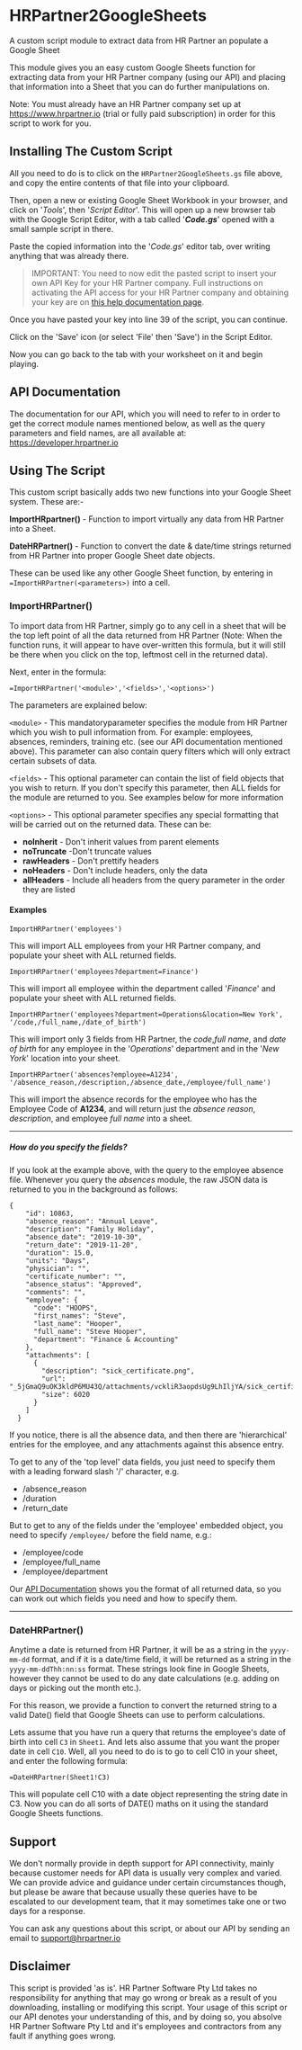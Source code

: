 # HRPartner2GoogleSheets
A custom script module to extract data from HR Partner an populate a Google Sheet

This module gives you an easy custom Google Sheets function for extracting data from your HR Partner company (using our API) and placing that information into a Sheet that you can do further manipulations on.

Note: You must already have an HR Partner company set up at https://www.hrpartner.io (trial or fully paid subscription) in order for this script to work for you.

## Installing The Custom Script

All you need to do is to click on the `HRPartner2GoogleSheets.gs` file above, and copy the entire contents of that file into your clipboard.

Then, open a new or existing Google Sheet Workbook in your browser, and click on '_Tools_', then '_Script Editor_'.  This will open up a new browser tab with the Google Script Editor, with a tab called '_**Code.gs**_' opened with a small sample script in there.

Paste the copied information into the '_Code.gs_' editor tab, over writing anything that was already there.

> IMPORTANT: You need to now edit the pasted script to insert your own API Key for your HR Partner company.  Full instructions on activating the API access for your HR Partner company and obtaining your key are on [this help documentation page](https://help.hrpartner.io/article/80-about-our-api).

Once you have pasted your key into line 39 of the script, you can continue.

Click on the 'Save' icon (or select 'File' then 'Save') in the Script Editor.

Now you can go back to the tab with your worksheet on it and begin playing.

## API Documentation

The documentation for our API, which you will need to refer to in order to get the correct module names mentioned below, as well as the query parameters and field names, are all available at:  https://developer.hrpartner.io

## Using The Script

This custom script basically adds two new functions into your Google Sheet system.  These are:-

__ImportHRpartner()__ - Function to import virtually any data from HR Partner into a Sheet.

__DateHRPartner()__ - Function to convert the date & date/time strings returned from HR Partner into proper Google Sheet date objects.

These can be used like any other Google Sheet function, by entering in `=ImportHRPartner(<parameters>)` into a cell.

### ImportHRPartner()

To import data from HR Partner, simply go to any cell in a sheet that will be the top left point of all the data returned from HR Partner  (Note: When the function runs, it will appear to have over-written this formula, but it will still be there when you click on the top, leftmost cell in the returned data).

Next, enter in the formula:

```
=ImportHRPartner('<module>','<fields>','<options>')
```

The parameters are explained below:

`<module>` - This mandatoryparameter specifies the module from HR Partner which you wish to pull information from.  For example: employees, absences, reminders, training etc. (see our API documentation mentioned above).  This parameter can also contain query filters which will only extract certain subsets of data.

`<fields>` - This optional parameter can contain the list of field objects that you wish to return.  If you don't specify this parameter, then ALL fields for the module are returned to you.  See examples below for more information

`<options>` - This optional parameter specifies any special formatting that will be carried out on the returned data.  These can be:
 * **noInherit** - Don't inherit values from parent elements
 * **noTruncate** -Don't truncate values
 * **rawHeaders** - Don't prettify headers
 * **noHeaders** - Don't include headers, only the data
 * **allHeaders** - Include all headers from the query parameter in the order they are listed

#### Examples

`ImportHRPartner('employees')`

This will import ALL employees from your HR Partner company, and populate your sheet with ALL returned fields.

`ImportHRPartner('employees?department=Finance')`

This will import all employee within the department called '_Finance_' and populate your sheet with ALL returned fields.

`ImportHRPartner('employees?department=Operations&location=New York', '/code,/full_name,/date_of_birth')`

This will import only 3 fields from HR Partner, the _code_,_full name_, and _date of birth_ for any employee in the '_Operations_' department and in the '_New York_' location into your sheet.

`ImportHRPartner('absences?employee=A1234', '/absence_reason,/description,/absence_date,/employee/full_name')`

This will import the absence records for the employee who has the Employee Code of **A1234**, and will return just the _absence reason_, _description_, and employee _full name_ into a sheet.

---

##### How do you specify the fields?

If you look at the example above, with the query to the employee absence file.  Whenever you query the _absences_ module, the raw JSON data is returned to you in the background as follows:

```
{
    "id": 10863,
    "absence_reason": "Annual Leave",
    "description": "Family Holiday",
    "absence_date": "2019-10-30",
    "return_date": "2019-11-20",
    "duration": 15.0,
    "units": "Days",
    "physician": "",
    "certificate_number": "",
    "absence_status": "Approved",
    "comments": "",
    "employee": {
      "code": "HOOPS",
      "first_names": "Steve",
      "last_name": "Hooper",
      "full_name": "Steve Hooper",
      "department": "Finance & Accounting"
    },
    "attachments": [
      {
        "description": "sick_certificate.png",
        "url": "_5jGmaQ9uOK3kldP6MU43Q/attachments/vckliR3aopdsUg9LhIljYA/sick_certificate.png",
        "size": 6020
      }
    ]
  }
```

If you notice, there is all the absence data, and then there are 'hierarchical' entries for the employee, and any attachments against this absence entry.

To get to any of the 'top level' data fields, you just need to specify them with a leading forward slash '/' character, e.g.
* /absence_reason
* /duration
* /return_date

But to get to any of the fields under the 'employee' embedded object, you need to specify `/employee/` before the field name, e.g.:
* /employee/code
* /employee/full_name
* /employee/department

Our [API Documentation](https://developer.hrpartner.io) shows you the format of all returned data, so you can work out which fields you need and how to specify them.

---

### DateHRPartner()

Anytime a date is returned from HR Partner, it will be as a string in the `yyyy-mm-dd` format, and if it is a date/time field, it will be returned as a string in the `yyyy-mm-ddThh:nn:ss` format.  These strings look fine in Google Sheets, however they cannot be used to do any date calculations (e.g. adding on days or picking out the month etc.).

For this reason, we provide a function to convert the returned string to a valid Date() field that Google Sheets can use to perform calculations.

Lets assume that you have run a query that returns the employee's date of birth into cell `C3` in `Sheet1`.  And lets also assume that you want the proper date in cell `C10`.  Well, all you need to do is to go to cell C10 in your sheet, and enter the following formula:

`=DateHRPartner(Sheet1!C3)`

This will populate cell C10 with a date object representing the string date in C3.  Now you can do all sorts of DATE() maths on it using the standard Google Sheets functions.

## Support

We don't normally provide in depth support for API connectivity, mainly because customer needs for API data is usually very complex and varied.  We can provide advice and guidance under certain circumstances though, but please be aware that because usually these queries have to be escalated to our development team, that it may sometimes take one or two days for a response.

You can ask any questions about this script, or about our API by sending an email to support@hrpartner.io

## Disclaimer

This script is provided 'as is'.  HR Partner Software Pty Ltd takes no responsibility for anything that may go wrong or break as a result of you downloading, installing or modifying this script.  Your usage of this script or our API denotes your understanding of this, and by doing so, you absolve HR Partner Software Pty Ltd and it's employees and contractors from any fault if anything goes wrong.

